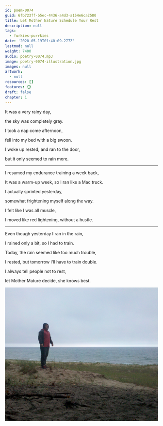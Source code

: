 ```yaml
---
id: poem-0074
guid: 6fb723ff-b5ec-4436-a4d3-a154e6ca2580
title: Let Mother Nature Schedule Your Rest
description: null
tags:
  - furkies-purrkies
date: '2020-05-19T01:40:09.277Z'
lastmod: null
weight: 7400
audio: poetry-0074.mp3
image: poetry-0074-illustration.jpg
images: null
artwork:
  - null
resources: []
features: {}
draft: false
chapter: 1
---
```


It was a very rainy day,

the sky was completely gray.

I took a nap come afternoon,

fell into my bed with a big swoon.

I woke up rested, and ran to the door,

but it only seemed to rain more.

---

I resumed my endurance training a week back,

It was a warm-up week, so I ran like a Mac truck.

I actually sprinted yesterday,

somewhat frightening myself along the way.

I felt like I was all muscle,

I moved like red lightening, without a hustle.

---

Even though yesterday I ran in the rain,

I rained only a bit, so I had to train.

Today, the rain seemed like too much trouble,

I rested, but tomorrow I'll have to train double.

I always tell people not to rest,

let Mother Mature decide, she knows best.

![Waiting](files/poetry-0074-waiting.jpg)

